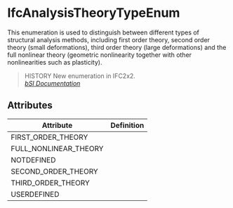 IfcAnalysisTheoryTypeEnum
=========================
This enumeration is used to distinguish between different types of structural
analysis methods, including first order theory, second order theory (small
deformations), third order theory (large deformations) and the full nonlinear
theory (geometric nonlinearity together with other nonlinearities such as
plasticity).  
  
> HISTORY  New enumeration in IFC2x2.  
[ _bSI
Documentation_](https://standards.buildingsmart.org/IFC/DEV/IFC4_2/FINAL/HTML/schema/ifcstructuralanalysisdomain/lexical/ifcanalysistheorytypeenum.htm)


Attributes
----------
| Attribute             | Definition   |
|-----------------------|--------------|
| FIRST_ORDER_THEORY    |              |
| FULL_NONLINEAR_THEORY |              |
| NOTDEFINED            |              |
| SECOND_ORDER_THEORY   |              |
| THIRD_ORDER_THEORY    |              |
| USERDEFINED           |              |
